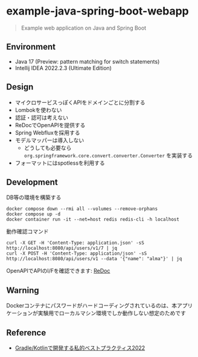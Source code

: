 # example-java-spring-boot-webapp

> Example web application on Java and Spring Boot

## Environment

- Java 17 (Preview: pattern matching for switch statements)
- Intellij IDEA 2022.2.3 (Ultimate Edition)

## Design

- マイクロサービスっぽくAPIをドメインごとに分割する
- Lombokを使わない
- 認証・認可は考えない
- ReDocでOpenAPIを提供する
- Spring Webfluxを採用する
- モデルマッパーは導入しない
  - どうしても必要なら `org.springframework.core.convert.converter.Converter` を実装する
- フォーマットにはspotlessを利用する

## Development

DB等の環境を構築する

```shell
docker compose down --rmi all --volumes --remove-orphans
docker compose up -d
docker container run -it --net=host redis redis-cli -h localhost
```

動作確認コマンド

```shell
curl -X GET -H 'Content-Type: application.json' -sS http://localhost:8080/api/users/v1/7 | jq
curl -X POST -H 'Content-Type: application/json' -sS http://localhost:8080/api/users/v1 --data '{"name": "alma"}' | jq
```

OpenAPIでAPIのI/Fを確認できます: [ReDoc](http://localhost:8080/redoc.html)

## Warning

Dockerコンテナにパスワードがハードコーディングされているのは、本アプリケーションが実験用でローカルマシン環境でしか動作しない想定のためです

## Reference

- [Gradle/Kotlinで開発する私的ベストプラクティス2022](https://blog.kengo-toda.jp/entry/2022/02/06/122835)
